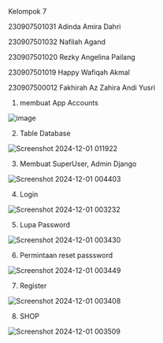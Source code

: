 Kelompok 7 

230907501031 Adinda Amira Dahri

230907501032 Nafilah Agand

230907501020 Rezky Angelina Pailang

230907501019 Happy Wafiqah Akmal

230907500012 Fakhirah Az Zahira Andi Yusri


1. membuat App Accounts 

![image](https://github.com/user-attachments/assets/73a74608-7b1b-4e19-bc6a-0bb9efcc38c8)


2. Table Database

![Screenshot 2024-12-01 011922](https://github.com/user-attachments/assets/b7e62bda-ac7c-46cc-9759-6429bb2d8e9b)

3. Membuat SuperUser, Admin Django

![Screenshot 2024-12-01 004403](https://github.com/user-attachments/assets/2bcb8964-3fcd-4afa-9ac2-44d0e77aeeeb)

4. Login

 ![Screenshot 2024-12-01 003232](https://github.com/user-attachments/assets/4359383a-24cc-4002-b8e0-efab6f8d2e58)

5. Lupa Password

![Screenshot 2024-12-01 003430](https://github.com/user-attachments/assets/23a250e5-2246-4c23-95ed-44bf4be20699)

6.   Permintaan reset passsword

![Screenshot 2024-12-01 003449](https://github.com/user-attachments/assets/7f09690f-7fb2-41ef-bbeb-a246e3907e76)

7. Register

![Screenshot 2024-12-01 003408](https://github.com/user-attachments/assets/a013f62f-9a63-41e4-b01d-5e099a1ca9a1)

8. SHOP

![Screenshot 2024-12-01 003509](https://github.com/user-attachments/assets/2fe44aa0-59cb-460f-a8b3-5b93b8251f30)


